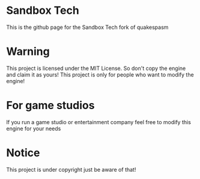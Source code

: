 # Sandbox Tech
This is the github page for the Sandbox Tech fork of quakespasm

# Warning
This project is licensed under the MIT License. So don't copy the engine and claim it as yours! This project is only for people who want to modify the engine!

# For game studios
If you run a game studio or entertainment company feel free to modify this engine for your needs  

# Notice
This project is under copyright just be aware of that!
